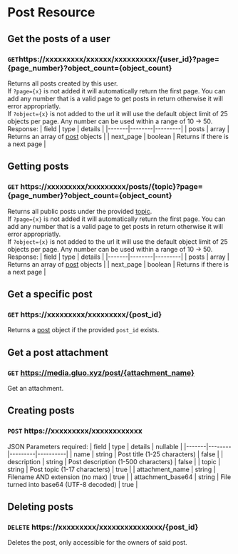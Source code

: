 # Post Resource
## Get the posts of a user
### `GET`https://xxxxxxxxx/xxxxxx/xxxxxxxxxx/{user_id}?page={page_number}?object_count={object_count}
Returns all posts created by this user.  
If `?page={x}` is not added it will automatically return the first page. You can add any number that is a valid page to get posts in return otherwise it will error appropriatly.  
If `?object={x}` is not added to the url it will use the default object limit of 25 objects per page. Any number can be used within a range of 10 -> 50.
Response:
| field | type   | details |
|-------|--------|---------|
| posts  | array | Returns an array of [post](/docs/core/objects.md#posts) objects |
| next_page  | boolean | Returns if there is a next page | 

## Getting posts 
### `GET` https://xxxxxxxxx/xxxxxxxxx/posts/{topic}?page={page_number}?object_count={object_count}
Returns all public posts under the provided [topic](/docs/core/objects.md#topic).  
If `?page={x}` is not added it will automatically return the first page. You can add any number that is a valid page to get posts in return otherwise it will error appropriatly.  
If `?object={x}` is not added to the url it will use the default object limit of 25 objects per page. Any number can be used within a range of 10 -> 50.
Response:
| field | type   | details |
|-------|--------|---------|
| posts  | array | Returns an array of [post](/docs/core/objects.md#posts) objects |
| next_page  | boolean | Returns if there is a next page | 

## Get a specific post
### `GET` https://xxxxxxxxx/xxxxxxxxx/{post_id}
Returns a [post](/docs/core/objects.md#posts) object if the provided `post_id` exists.

## Get a post attachment
### `GET` https://media.gluo.xyz/post/{attachment_name}
Get an attachment.

## Creating posts
### `POST` https://xxxxxxxxx/xxxxxxxxxxxx
JSON Parameters required:
| field | type   | details | nullable |
|-------|--------|---------|----------|
| name  | string | Post title (1-25 characters) | false |
| description  | string | Post description (1-500 characters) | false | 
| topic  | string | Post topic (1-17 characters) | true |
| attachment_name | string | Filename AND extension (no max) | true |
| attachment_base64 | string | File turned into base64 (UTF-8 decoded) | true |

## Deleting posts 
### `DELETE` https://xxxxxxxxx/xxxxxxxxxxxxxxx/{post_id}
Deletes the post, only accessible for the owners of said post.